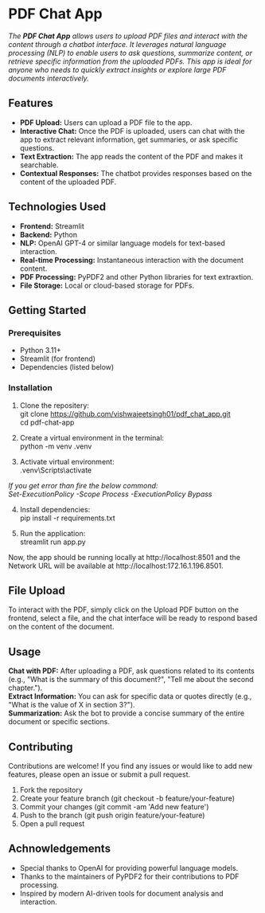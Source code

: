 <!-- 
python  -m venv .venv
.\.venv\Scripts\activate 

If you get error than fire the below commond:
Set-ExecutionPolicy -Scope Process -ExecutionPolicy Bypass

To install required libraries
pip install -r requirements.txt


To run the application
streamlit run app.py

-->

# PDF Chat App

*The **PDF Chat App** allows users to upload PDF files and interact with the content through a chatbot interface. It leverages natural language processing (NLP) to enable users to ask questions, summarize content, or retrieve specific information from the uploaded PDFs. This app is ideal for anyone who needs to quickly extract insights or explore large PDF documents interactively.*<br>

## Features<br>
* **PDF Upload:** Users can upload a PDF file to the app.<br>
* **Interactive Chat:** Once the PDF is uploaded, users can chat with the app to extract relevant information, get summaries, or ask specific questions.<br>
* **Text Extraction:** The app reads the content of the PDF and makes it searchable.<br>
* **Contextual Responses:** The chatbot provides responses based on the content of the uploaded PDF.<br>

## Technologies Used<br>
* **Frontend:** Streamlit<br>
* **Backend:** Python<br>
* **NLP:** OpenAI GPT-4 or similar language models for text-based interaction.<br>
* **Real-time Processing:** Instantaneous interaction with the document content.<br>
* **PDF Processing:** PyPDF2 and other Python libraries for text extraxtion.<br>
* **File Storage:** Local or cloud-based storage for PDFs.<br>

## Getting Started
### Prerequisites
* Python 3.11+<br>
* Streamlit (for frontend)<br>
* Dependencies (listed below)<br>

### Installation
1. Clone the repositery:<br>
git clone https://github.com/vishwajeetsingh01/pdf_chat_app.git<br>
cd pdf-chat-app

2. Create a virtual environment in the terminal:<br>
python  -m venv .venv

3. Activate virtual environment:<br>
.venv\Scripts\activate

*If you get error than fire the below commond:<br>
Set-ExecutionPolicy -Scope Process -ExecutionPolicy Bypass*

4. Install dependencies:<br>
pip install -r requirements.txt

5. Run the application:<br>
streamlit run app.py

Now, the app should be running locally at http://localhost:8501 and the Network URL will be available at http://localhost:172.16.1.196.8501.

## File Upload
To interact with the PDF, simply click on the Upload PDF button on the frontend, select a file, and the chat interface will be ready to respond based on the content of the document.

## Usage
**Chat with PDF:** After uploading a PDF, ask questions related to its contents (e.g., "What is the summary of this document?", "Tell me about the second chapter.").<br>
**Extract Information:** You can ask for specific data or quotes directly (e.g., "What is the value of X in section 3?").<br>
**Summarization:** Ask the bot to provide a concise summary of the entire document or specific sections.<br>

## Contributing
Contributions are welcome! If you find any issues or would like to add new features, please open an issue or submit a pull request.

1. Fork the repository
2. Create your feature branch (git checkout -b feature/your-feature)
3. Commit your changes (git commit -am 'Add new feature')
4. Push to the branch (git push origin feature/your-feature)
5. Open a pull request

## Achnowledgements
* Special thanks to OpenAI for providing powerful language models.<br>
* Thanks to the maintainers of PyPDF2 for their contributions to PDF processing.<br>
* Inspired by modern AI-driven tools for document analysis and interaction.